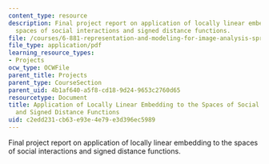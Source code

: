 ```yaml
---
content_type: resource
description: Final project report on application of locally linear embedding to the
  spaces of social interactions and signed distance functions.
file: /courses/6-881-representation-and-modeling-for-image-analysis-spring-2005/c2edd231cb63e93e4e79e3d396ec5989_6881_varshney.pdf
file_type: application/pdf
learning_resource_types:
- Projects
ocw_type: OCWFile
parent_title: Projects
parent_type: CourseSection
parent_uid: 4b1af640-a5f8-cd18-9d24-9653c2760d65
resourcetype: Document
title: Application of Locally Linear Embedding to the Spaces of Social Interactions
  and Signed Distance Functions
uid: c2edd231-cb63-e93e-4e79-e3d396ec5989
---
```

Final project report on application of locally linear embedding to the spaces of social interactions and signed distance functions.

